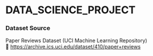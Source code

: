 # DATA_SCIENCE_PROJECT

### Dataset Source

Paper Reviews Dataset (UCI Machine Learning Repository)  
🔗 https://archive.ics.uci.edu/dataset/410/paper+reviews

